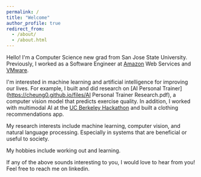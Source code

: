 ```yaml
---
permalink: /
title: "Welcome"
author_profile: true
redirect_from: 
  - /about/
  - /about.html
---
```


Hello! I'm a Computer Science new grad from San Jose State University. Previously, I worked as a Software Engineer at [Amazon](https://www.amazon.com/) Web Services and [VMware](https://www.vmware.com/).

I'm interested in machine learning and artificial intelligence for improving our lives. For example, I built and did research on [AI Personal Trainer](https://cheung0.github.io/files/AI Personal Trainer Research.pdf), a computer vision model that predicts exercise quality. In addition, I worked with multimodal AI at the [UC Berkeley Hackathon](https://devpost.com/software/style-sync?ref_content=user-portfolio&ref_feature=in_progress) and built a clothing recommendations app. 

My research interests include machine learning, computer vision, and natural language processing. Especially in systems that are beneficial or useful to society. 

My hobbies include working out and learning.

If any of the above sounds interesting to you, I would love to hear from you! Feel free to reach me on linkedin.
